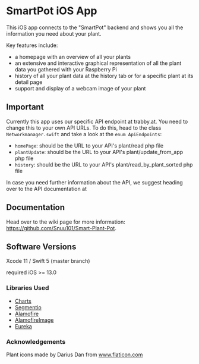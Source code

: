 # SmartPot iOS App

This iOS app connects to the "SmartPot" backend and shows you all the information you need about your plant. 

Key features include:

- a homepage with an overview of all your plants
- an extensive and interactive graphical representation of all the plant data you gathered with your Raspberry Pi
- history of all your plant data at the history tab or for a specific plant at its detail page
- support and display of a webcam image of your plant

## Important

Currently this app uses our specific API endpoint at trabby.at. You need to change this to your own API URLs. To do this, head to the class `Networkmanager.swift` and take a look at the `enum ApiEndpoints`:

- `homePage`: should be the URL to your API's plant/read php file
- `plantUpdate`: should be the URL to your API's plant/update_from_app php file
- `history`: should be the URL to your API's plant/read_by_plant_sorted php file

In case you need further information about the API, we suggest heading over to the API documentation at 

## Documentation

Head over to the wiki page for more information: https://github.com/Snuu101/Smart-Plant-Pot.

## Software Versions

Xcode 11 / Swift 5 (master branch)

required iOS >= 13.0 

### Libraries Used

- [Charts](https://github.com/danielgindi/Charts)
- [Segmentio](https://github.com/Yalantis/Segmentio)
- [Alamofire](https://github.com/Alamofire/Alamofire)
- [AlamofireImage](https://github.com/Alamofire/AlamofireImage)
- [Eureka](https://github.com/xmartlabs/Eureka)

### Acknowledgements

Plant icons made by Darius Dan from www.flaticon.com
